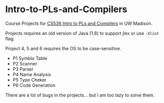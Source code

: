 # Intro-to-PLs-and-Compilers
Course Projects for [CS536 Intro to PLs and Compilers](<http://pages.cs.wisc.edu/~loris/cs536/>) in UW Madison.

Projects requires an old version of Java (1.8) to support jlex or use `-Xlint` flag.

Project 4, 5 and 6 requires the OS to be case-sensitive.

- P1 Symblo Table
- P2 Scanner
- P3 Parser
- P4 Name Analysis
- P5 Type Cheker
- P6 Code Generation

There are a lot of bugs in the projects... but I am too lazy to solve them.
